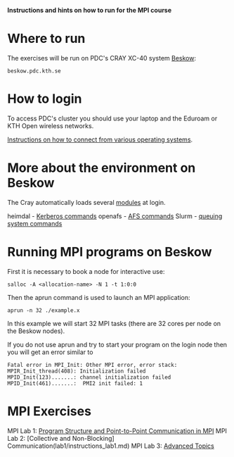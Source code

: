 **Instructions and hints on how to run for the MPI course**

# Where to run

The exercises will be run on PDC's CRAY XC-40 system [Beskow](https://www.pdc.kth.se/hpc-services/computing-systems):

```
beskow.pdc.kth.se
```

# How to login

To access PDC's cluster you should use your laptop and the Eduroam or KTH Open wireless networks.

[Instructions on how to connect from various operating systems](https://www.pdc.kth.se/support/documents/login/login.html).


# More about the environment on Beskow

The Cray automatically loads several [modules](https://www.pdc.kth.se/support/documents/running/running_jobs/software.html#using-modules) at login.

heimdal - [Kerberos commands](https://www.pdc.kth.se/support/documents/login/login.html#general-information-about-kerberos)
openafs - [AFS commands](https://www.pdc.kth.se/support/documents/running/managing_files/afs.html)
Slurm -  [queuing system commands](https://www.pdc.kth.se/support/documents/running/running_jobs/job_scheduling.html)


# Running MPI programs on Beskow

First it is necessary to book a node for interactive use:

```
salloc -A <allocation-name> -N 1 -t 1:0:0
```

Then the aprun command is used to launch an MPI application:

```
aprun -n 32 ./example.x
```

In this example we will start 32 MPI tasks (there are 32 cores per node on the Beskow nodes).

If you do not use aprun and try to start your program on the login node then you will get an error similar to

```
Fatal error in MPI_Init: Other MPI error, error stack:
MPIR_Init_thread(408): Initialization failed
MPID_Init(123).......: channel initialization failed
MPID_Init(461).......:  PMI2 init failed: 1
```


# MPI Exercises

MPI Lab 1: [Program Structure and Point-to-Point Communication in MPI](lab1/instructions_lab1.md)
MPI Lab 2: [Collective and Non-Blocking] Communication(lab1/instructions_lab1.md)
MPI Lab 3: [Advanced Topics](lab1/instructions_lab1.md)
